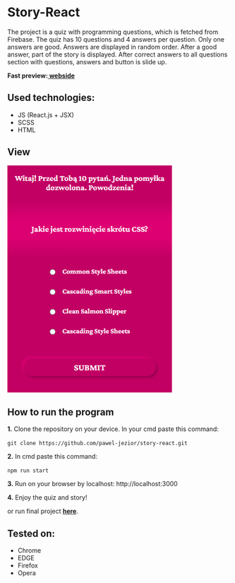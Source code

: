 # Story-React

The project is a quiz with programming questions, which is fetched from Firebase. The quiz has 10 questions and 4 answers per question. Only one answers are good. Answers are displayed in random order. After a good answer, part of the story is displayed. After correct answers to all questions section with questions, answers and button is slide up. 

**Fast preview:[ webside](https://pawel-jezior.github.io/story-react/)**

## Used technologies:

- JS (React.js + JSX)
- SCSS
- HTML

## View
![cover](src/images/story-react.png)

## How to run the program

**1.** Clone the repository on your device. In your cmd paste this command: 

`git clone https://github.com/pawel-jezior/story-react.git`

**2.** In cmd paste this command: 

`npm run start`

**3.** Run on your browser by localhost: http://localhost:3000

**4.** Enjoy the quiz and story!

or run final project **[here](https://pawel-jezior.github.io/story-react/)**.


## Tested on:

- Chrome
- EDGE
- Firefox
- Opera


